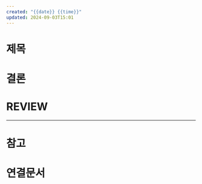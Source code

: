 ```yaml
---
created: "{{date}} {{time}}"
updated: 2024-09-03T15:01
---
```


# 제목



# 결론

# REVIEW


---
# 참고

# 연결문서